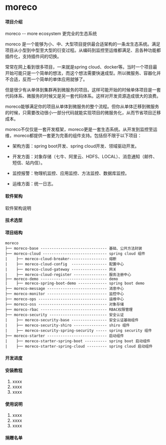 # moreco

#### 项目介绍

moreco -- more ecosystem 更完全的生态系统

moreco 是一个能够为小、中、大型项目提供最合适架构的一条龙生态系统。满足项目从小型到中型至大型的衍变过程。从编码到监控至运维都满足、且各种功能都插件化，支持插件间的切换。

常常在网上看到很多项目，一来就是spring cloud、docker等。当时一个项目最开始可能只是一个简单的想法，而这个想法需要快速成型。所以微服务、容器化并不合适，反而一个简单的单体应用就够了。

但是很少有从单体到集群再到微服务的项目。这样可能开始的时候单体项目是一套代码体系、微服务的时候又是另一套代码体系。这样对开发资源造成很大的浪费。

moreco能够满足你的项目从单体到微服务的整个流程。但你从单体迁移到微服务的时候，只需要改动很小一部分代码就能实现项目的微服务化，从而节省项目迁移成本。

moreco不仅仅是一套开发框架，moreco更是一套生态系统。从开发到监控至运维，moreco都提供一套更为完善的组件支持。包括但不限于以下项目：

* 架构方面：spring boot开发、spring cloud开发、领域驱动开发。

* 开发方面：对象存储（七牛、阿里云、HDFS、LOCAL）、消息通知（邮件、短信、站内信）。

* 监控报警：物理机监控、应用监控、方法监控、数据库监控。

* 运维方面：统一日志。

#### 软件架构

软件架构说明

#### 技术选型


#### 项目结构
``` 
moreco
├── moreco-base ------------------------------ 基础、公共方法封装
├── moreco-cloud ----------------------------- spring cloud 组件
|    ├── moreco-cloud-breaker----------------- 熔断
|    ├── moreco-cloud-config  ---------------- 配置中心
|    ├── moreco-cloud-gateway ---------------- 网关
|    ├── moreco-cloud-register --------------- 服务注册中心
├── moreco-demo ------------------------------ demo
|    ├── moreco-spring-boot-demo ------------- spring boot demo
├── moreco-message --------------------------- 消息中心
├── moreco-monitor --------------------------- 监控中心
├── moreco-ops ------------------------------- 运维中心
├── moreco-oss ------------------------------- 对象存储
├── moreco-rbac ------------------------------ RBAC权限管理
├── moreco-security -------------------------- 安全认证
|    ├── moreco-security-base ---------------- 安全认证基础组件
|    ├── moreco-security-shiro --------------- shiro 组件
|    ├── moreco-security-spring-security ----- spring security 组件
├── moreco-starter --------------------------- 启动组件
|    ├── moreco-starter-spring-boot ---------- spring boot 启动组件
|    ├── moreco-starter-spring-cloud --------- spring cloud 启动组件
```

#### 开发进度


#### 安装教程
1. xxxx
2. xxxx
3. xxxx

#### 使用说明

1. xxxx
2. xxxx
3. xxxx

#### 捐赠名单
